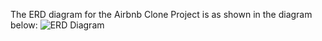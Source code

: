 The ERD diagram for the Airbnb Clone Project is as shown in the diagram below:
![ERD Diagram](../docs/image/relationship-diagram.png)
